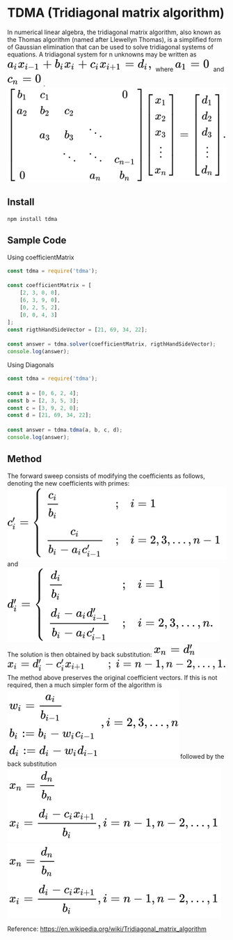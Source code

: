 # TDMA (Tridiagonal matrix algorithm)
In numerical linear algebra, the tridiagonal matrix algorithm, also known as the Thomas algorithm (named after Llewellyn Thomas), is a simplified form of Gaussian elimination that can be used to solve tridiagonal systems of equations. A tridiagonal system for n unknowns may be written as
![Equations](docs/1.svg)
where ![Equations](docs/2.svg) and ![Equations](docs/3.svg).
![Equations](docs/4.svg)

## Install
```
npm install tdma
```

## Sample Code
Using coefficientMatrix
```js
const tdma = require('tdma');

const coefficientMatrix = [
    [2, 3, 0, 0],
    [6, 3, 9, 0],
    [0, 2, 5, 2],
    [0, 0, 4, 3]
];
const rigthHandSideVector = [21, 69, 34, 22];

const answer = tdma.solver(coefficientMatrix, rigthHandSideVector);
console.log(answer);
```

Using Diagonals
```js
const tdma = require('tdma');

const a = [0, 6, 2, 4];
const b = [2, 3, 5, 3];
const c = [3, 9, 2, 0];
const d = [21, 69, 34, 22];

const answer = tdma.tdma(a, b, c, d);
console.log(answer);
```


## Method
The forward sweep consists of modifying the coefficients as follows, denoting the new coefficients with primes:
![Equations](docs/5.svg)
and
![Equations](docs/6.svg)
The solution is then obtained by back substitution:
![Equations](docs/7.svg)
![Equations](docs/8.svg)
The method above preserves the original coefficient vectors. If this is not required, then a much simpler form of the algorithm is
![Equations](docs/9.svg)
followed by the back substitution
![Equations](docs/10.svg)
![Equations](docs/11.svg)

Reference: https://en.wikipedia.org/wiki/Tridiagonal_matrix_algorithm